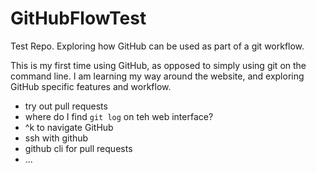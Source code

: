 # GitHubFlowTest

Test Repo. Exploring how GitHub can be used as part of a git workflow.

This is my first time using GitHub, as opposed to simply using git on the command line. I am learning my way around the website, and exploring GitHub specific features and workflow.

* try out pull requests
* where do I find ```git log``` on teh web interface?
* ^k to navigate GitHub
* ssh with github
* github cli for pull requests
* ...

